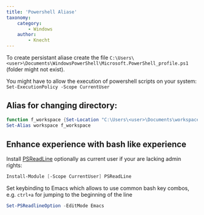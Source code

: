 ```yaml
---
title: 'Powershell Aliase'
taxonomy:
    category:
        - Windows
    author:
        - Knecht
---
```


To create persistant aliase create the file `C:\Users\<user>\Documents\WindowsPowerShell\Microsoft.PowerShell_profile.ps1` (folder might not exist).

You might have to allow the execution of powershell scripts on your system: `Set-ExecutionPolicy -Scope CurrentUser`

## Alias for changing directory:

```powershell
function f_workspace {Set-Location "C:\Users\<user>\Documents\workspace"}
Set-Alias workspace f_workspace
```

## Enhance experience with bash like experience

Install [PSReadLine](https://github.com/lzybkr/PSReadLine) optionally as current user if your are lacking admin rights:

```powershell
Install-Module [-Scope CurrentUser] PSReadLine
```

Set keybinding to Emacs which allows to use common bash key combos, e.g. `ctrl+a` for jumping to the beginning of the line
```powershell
Set-PSReadlineOption -EditMode Emacs
```
